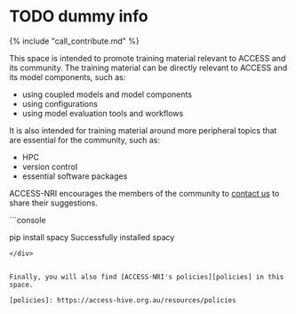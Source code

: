 # TODO dummy info

{% include "call_contribute.md" %}

This space is intended to promote training material relevant to ACCESS and its community. The training material can be directly relevant to ACCESS and its model components, such as:

- using coupled models and model components
- using configurations
- using model evaluation tools and workflows

It is also intended for training material around more peripheral topics that are essential for the community, such as:

- HPC
- version control
- essential software packages

ACCESS-NRI encourages the members of the community to [contact us](mailto:access.nri@anu.edu.au) to share their suggestions.

<div id="termynal" data-termynal>
```console

<span data-ty="input">pip install spacy</span>
<span data-ty="progress"></span>
<span data-ty>Successfully installed spacy</span>

```
</div> 


Finally, you will also find [ACCESS-NRI's policies][policies] in this space.

[policies]: https://access-hive.org.au/resources/policies